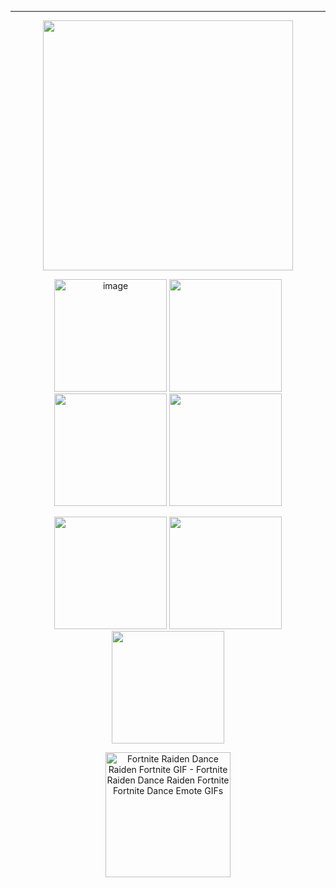 ---
<p align="center">    
<img width=400 src="https://github.com/kartticus/kartticus/assets/100049393/7d21e629-bf23-4137-ab6f-80d925c0d53b">
</p>

<p align="center">
<img width=180 src="https://64.media.tumblr.com/63aea4d5d4eb5f3907379828f19d0548/7a0669a25b6a1ad0-74/s640x960/852a37795574f4af270ae5e9649e13bef7603d7d.gifv" alt="image"/> <img width=180 src="https://64.media.tumblr.com/d0fcd5763b123d7becec6da6edbbf3cd/28680513b480b690-5e/s250x400/4074f37969353802079f9ea0594d81ac5ecb8c2d.gifv"/> <img width=180 src="https://64.media.tumblr.com/f015478727328d3a6aa71ae7ad3314ea/6f9e7505f82bc822-4c/s250x400/f73bd64e066b481d2b0a16161565dc9139023a98.gifv"/> <img width=180 src="https://64.media.tumblr.com/ca9b734b865fc31ffdaf4b113fab8dd9/5ad290afbc07d9a4-e5/s250x400/bd68ebe9b99853f4f9993862959d6f09288bf3ed.gifv"/>
</p>

<p align="center">
<img width=180 src="https://64.media.tumblr.com/cd076c011948c7e4847449e94b75f96f/a364ac8eef42b0d9-43/s250x400/a3aebe832db873ddb856900bc32f69c200f897f4.gifv"/> <img width=180 src="https://github.com/kartticus/kartticus/assets/100049393/da4690c2-2621-4957-b22c-da159779c96f"> <img width=180 src="https://64.media.tumblr.com/06051c3a0f5aabc7634d5443152a3af4/a4976b45ea43965f-64/s250x400/b47326616ff1a4818d1298da056f3772e2657ed4.gifv"/>
</p>

<p align="center">
<img width=200 src="https://media1.tenor.com/m/esqbl4Jptu8AAAAd/fortnite-raiden-dance-raiden-fortnite.gif" alt="Fortnite Raiden Dance Raiden Fortnite GIF - Fortnite Raiden Dance Raiden Fortnite Fortnite Dance Emote GIFs"/>
</p>
